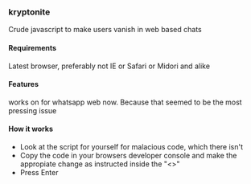 ### kryptonite

Crude javascript to make users vanish in web based chats

#### Requirements

Latest browser, preferably not IE or Safari or Midori and alike

#### Features
works on for whatsapp web now. Because that seemed to be the most pressing issue

#### How it works
- Look at the script for yourself for malacious code, which there isn't
- Copy the code in your browsers developer console and make the appropiate change as instructed inside the "<>"
- Press Enter
